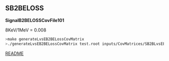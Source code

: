 ## SB2BELOSS

**SignalB2BELOSSCovFile101**

8KeV/1MeV = 0.008
```bash
>make generateLvsEB2BELossCovMatrix
>./generateLvsEB2BELossCovMatrix test.root inputs/CovMatrices/SB2BLvsEELossCovMatrix.root 0.008 1000
```
[README](../Readme.md)
